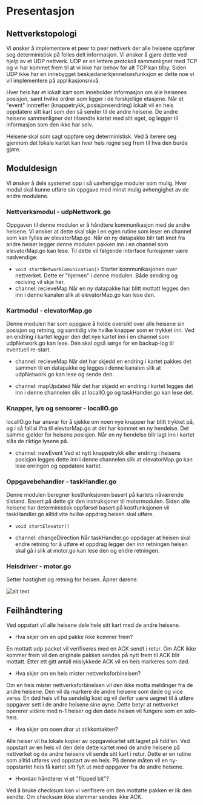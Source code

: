 # Presentasjon

## Nettverkstopologi
Vi ønsker å implementere et peer to peer nettverk der alle heisene oppfører seg deterministisk på felles delt informasjon. Vi ønsker å gjøre dette ved hjelp av et UDP nettverk. UDP er en lettere protokoll sammenlignet med TCP og vi har kommet frem til at vi ikke har behov for alt TCP kan tilby. Siden UDP ikke har en innebygget beskjedanerkjennelsesfunksjon er dette noe vi vil implementere på applikasjonsnivå.

Hver heis har et lokalt kart som inneholder informasjon om alle heisenes posisjon, samt hvilke ordrer som ligger i de forskjellige etasjene. Når et "event" inntreffer (knappetrykk, posisjonsendring) lokalt vil en heis oppdatere sitt kart som den så sender til de andre heisene. De andre heisene sammenligner det tilsendte kartet med sitt eget, og legger til informasjon som den ikke har selv. 

Heisene skal som sagt oppføre seg deterministisk. Ved å iterere seg gjennom det lokale kartet kan hver heis regne seg frem til hva den burde gjøre.

## Moduldesign
Vi ønsker å dele systemet opp i så uavhengige moduler som mulig. Hver modul skal kunne utføre sin oppgave med minst mulig avhengighet av de andre modulene.



### Nettverksmodul - udpNettwork.go

Oppgaven til denne modulen er å håndtere kommunikasjon med de andre heisene. Vi ønsker at dette skal skje i en egen rutine som leser en channel som kan fylles av elevatorMap.go. Når en ny datapakke blir tatt imot fra andre heiser legger denne modulen pakken inn i en channel som elevatorMap.go kan lese. Til dette vil følgende interface funksjoner være nødvendige:

* `void startNetworkComunication()` 
  Starter kommunikasjonen over nettverket. Dette er "hjernen" i denne modulen. Både sending og reciving vil skje her. 
* channel: recieveMap
  Når en ny datapakke har blitt mottatt legges den inn i denne kanalen slik at elevatorMap.go kan lese den.


### Kartmodul - elevatorMap.go

Denne modulen har som oppgave å holde oversikt over alle heisene sin posisjon og retning, og samtidig vite hvilke knapper som er trykket inn. Ved en endring i kartet legger den det nye kartet inn i en channel som udpNetwork.go kan lese. Den skal også sørge for en backup-log til eventuell re-start.

* channel: recieveMap
  Når det har skjedd en endring i kartet pakkes det sammen til en datapakke og legges i denne kanalen slik at udpNetwork.go kan lese og sende den.

* channel: mapUpdated
  Når det har skjedd en endring i kartet legges det inn i denne channelen slik at localIO.go og taskHandler.go kan lese det.


### Knapper, lys og sensorer - localIO.go

localIO.go har ansvar for å sjekke om noen nye knapper har blitt trykket på, og i så fall si ifra til elevtorMap.go at det har kommet en ny hendelse. Det samme gjelder for heisens posisjon. Når en ny hendelse blir lagt inn i kartet slås de riktige lysene på. 

* channel: newEvent
  Ved et nytt knappetrykk eller endring i heisens posisjon legges dette inn i denne channelen slik at elevatorMap.go kan lese enringen og oppdatere kartet. 

### Oppgavebehandler - taskHandler.go

Denne modulen beregner kostfunksjonen basert på kartets nåværende tilstand. Basert på dette gir den instruksjoner til motormodulen. Siden alle heisene har deterministisk oppførsel basert på kostfunksjonen vil taskHandler.go alltid vite hvilke oppdrag heisen skal utføre. 

* `void startElevator()`

* channel: changeDirection
  Når taskHandler.go oppdager at heisen skal endre retning for å utføre et oppdrag legger den inn retningen heisen skal gå i slik at motor.go kan lese den og endre retningen. 

### Heisdriver - motor.go

Setter hastighet og retning for heisen. Åpner dørene.

![alt text](https://github.com/bendike/TTK4145/blob/master/Project/TTK4145_design.png "Logo Title Text 1")


## Feilhåndtering 

Ved oppstart vil alle heisene dele hele sitt kart med de andre heisene.

* Hva skjer om en upd pakke ikke kommer frem?

En mottatt udp packet vil verifiseres med en ACK sendt i retur. Om ACK ikke kommer frem vil den originale pakken sendes på nytt frem til ACK blir mottatt. Etter ett gitt antall mislykkede ACK vil en heis markeres som død.

* Hva skjer om en heis mister nettverksforbinelsen?

Om en heis mister nettverksforbinelsen vil den ikke motta meldinger fra de andre heisene. Den vil da markere de andre heisene som døde og vice versa. En død heis vil ha uendelig kost og vil derfor være uegnet til å utføre oppgaver sett i de andre heisene sine øyne. Dette betyr at nettverket opererer videre med n-1 heiser og den døde heisen vil fungere som en solo-heis.

* Hva skjer om noen drar ut stikkontakten? 

Alle heiser vil ha lokale kopier av oppgavekartet sitt lagret på hdd'en. Ved oppstart av en heis vil den dele dette kartet med de andre heisene på nettverket og de andre heisene vil sende sitt kart i retur. Dette er en rutine som alltid utføres ved oppstart av en heis. På denne måten vil en ny-oppstartet heis få kartet sitt fylt ut med oppgaver fra de andre heisene.

* Hvordan håndterer vi et "flipped bit"?

Ved å bruke checksum kan vi verifisere om den mottatte pakken er lik den sendte. Om checksum ikke stemmer sendes ikke ACK.
